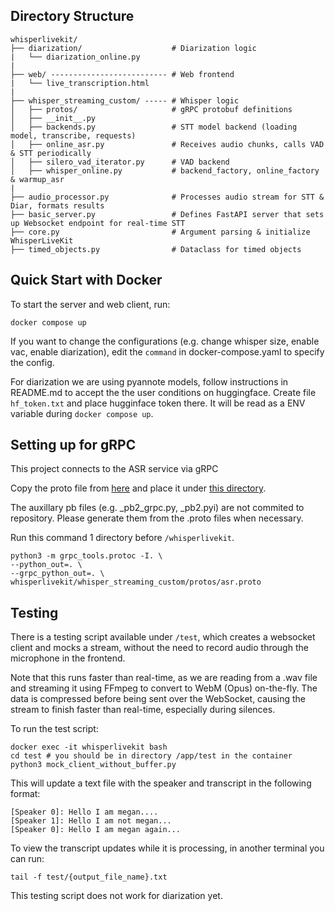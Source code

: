 ## Directory Structure
```
whisperlivekit/
├── diarization/                    # Diarization logic
|   └── diarization_online.py
|
├── web/ -------------------------- # Web frontend
|   └── live_transcription.html
|
├── whisper_streaming_custom/ ----- # Whisper logic
│   ├── protos/                     # gRPC protobuf definitions
│   ├── __init__.py
│   ├── backends.py                 # STT model backend (loading model, transcribe, requests)
│   ├── online_asr.py               # Receives audio chunks, calls VAD & STT periodically
│   ├── silero_vad_iterator.py      # VAD backend
│   ├── whisper_online.py           # backend_factory, online_factory & warmup_asr
|
├── audio_processor.py              # Processes audio stream for STT & Diar, formats results
├── basic_server.py                 # Defines FastAPI server that sets up Websocket endpoint for real-time STT
├── core.py                         # Argument parsing & initialize WhisperLiveKit
├── timed_objects.py                # Dataclass for timed objects
```
## Quick Start with Docker
To start the server and web client, run:
```
docker compose up
```

If you want to change the configurations (e.g. change whisper size, enable vac, enable diarization), edit the `command` in docker-compose.yaml to specify the config.

For diarization we are using pyannote models, follow instructions in README.md to accept the the user conditions on huggingface. Create file `hf_token.txt` and place hugginface token there. It will be read as a ENV variable during `docker compose up`.


## Setting up for gRPC
This project connects to the ASR service via gRPC

Copy the proto file from [here](/asr-service/asr.proto) and place it under [this directory](/whisperlivekit/whisper_streaming_custom/protos/). 

The auxillary pb files (e.g. _pb2_grpc.py, _pb2.pyi) are not commited to repository. Please generate them from the .proto files when necessary. 

Run this command 1 directory before `/whisperlivekit`.
```
python3 -m grpc_tools.protoc -I. \
--python_out=. \
--grpc_python_out=. \
whisperlivekit/whisper_streaming_custom/protos/asr.proto
```

## Testing
There is a testing script available under `/test`, which creates a websocket client and mocks a stream, without the need to record audio through the microphone in the frontend.

Note that this runs faster than real-time, as we are reading from a .wav file and streaming it using FFmpeg to convert to WebM (Opus) on-the-fly. The data is compressed before being sent over the WebSocket, causing the stream to finish faster than real-time, especially during silences. 


To run the test script:
```
docker exec -it whisperlivekit bash
cd test # you should be in directory /app/test in the container
python3 mock_client_without_buffer.py
```

This will update a text file with the speaker and transcript in the following format:
```
[Speaker 0]: Hello I am megan....
[Speaker 1]: Hello I am not megan...
[Speaker 0]: Hello I am megan again...
```


To view the transcript updates while it is processing, in another terminal you can run:
```
tail -f test/{output_file_name}.txt
```

This testing script does not work for diarization yet.